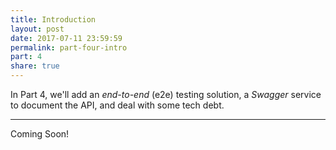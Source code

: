 ```yaml
---
title: Introduction
layout: post
date: 2017-07-11 23:59:59
permalink: part-four-intro
part: 4
share: true
---
```


In Part 4, we'll add an *end-to-end* (e2e) testing solution, a *Swagger* service to document the API, and deal with some tech debt.

---

Coming Soon!
